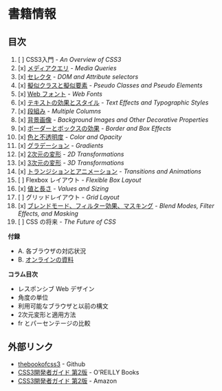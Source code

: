 # 書籍情報

## 目次

1. [ ] CSS3入門 - _An Overview of CSS3_
2. [x] [メディアクエリ](02/) - _Media Queries_
3. [x] [セレクタ](03/) - _DOM and Attribute selectors_
4. [x] [擬似クラスと擬似要素](04/) - _Pseudo Classes and Pseudo Elements_
5. [x] [Web フォント](05/) - _Web Fonts_
6. [x] [テキストの効果とスタイル](06/) - _Text Effects and Typographic Styles_
7. [x] [段組み](07/) - _Multiple Columns_
8. [x] [背景画像](08/) - _Background Images and Other Decorative Properties_
9. [x] [ボーダーとボックスの効果](09/) - _Border and Box Effects_
10. [x] [色と不透明度](10/) - _Color and Opacity_
11. [x] [グラデーション](11/) - _Gradients_
12. [x] [2次元の変形](12/) - _2D Transformations_
13. [x] [3次元の変形](13/) - _3D Transformations_
14. [x] [トランジションとアニメーション](14/) - _Transitions and Animations_
15. [ ] Flexbox レイアウト - _Flexible Box Layout_
16. [x] [値と長さ](16/) - _Values and Sizing_
17. [ ] グリッドレイアウト - _Grid Layout_
18. [x] [ブレンドモード、フィルター効果、マスキング](18/) - _Blend Modes, Filter Effects, and Masking_
19. [ ] CSS の将来 - _The Future of CSS_

__付録__

- A. 各ブラウザの対応状況
- B. [オンラインの資料](B/)

__コラム目次__

- レスポンシブ Web デザイン
- 角度の単位
- 利用可能なブラウザと以前の構文
- 2次元変形と適用方法
- fr とパーセンテージの比較


## 外部リンク

- [thebookofcss3](https://github.com/stopsatgreen/thebookofcss3) - Github
- [CSS3開発者ガイド 第2版](http://www.oreilly.co.jp/books/9784873117256/)  - O'REILLY Books
- [CSS3開発者ガイド 第2版](http://www.amazon.co.jp/dp/4873117259) - Amazon
